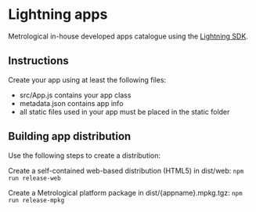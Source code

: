 # Lightning apps

Metrological in-house developed apps catalogue using the [Lightning SDK](https://github.com/WebPlatformForEmbedded/Lightning-SDK).

## Instructions
Create your app using at least the following files:
* src/App.js contains your app class
* metadata.json contains app info
* all static files used in your app must be placed in the static folder

## Building app distribution

Use the following steps to create a distribution:

Create a self-contained web-based distribution (HTML5) in dist/web:
`npm run release-web`

Create a Metrological platform package in dist/{appname}.mpkg.tgz:
`npm run release-mpkg`
